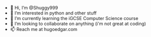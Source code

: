 - 👋 Hi, I’m @Shuggy999
- 👀 I’m interested in python and other stuff
- 🌱 I’m currently learning the iGCSE Computer Science course
- 💞️ I’m looking to collaborate on anything (i'm not great at coding)
- 📫 Reach me at hugoedgar.com

<!---
Shuggy999/Shuggy999 is a ✨ special ✨ repository because its `README.md` (this file) appears on your GitHub profile.
You can click the Preview link to take a look at your changes.
--->

